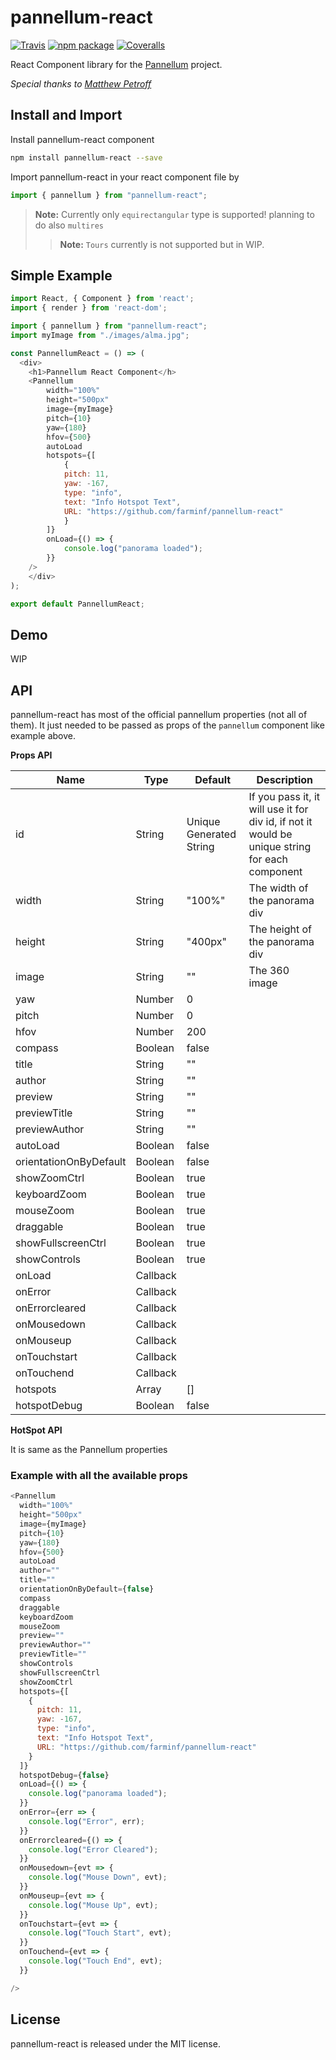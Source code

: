 # pannellum-react

[![Travis][build-badge]][build]
[![npm package][npm-badge]][npm]
[![Coveralls][coveralls-badge]][coveralls]

React Component library for the [Pannellum](https://github.com/mpetroff/pannellum/) project.

_Special thanks to [Matthew Petroff](https://github.com/mpetroff)_

[build-badge]: https://travis-ci.org/farminf/pannellum-react.svg?branch=master
[build]: https://travis-ci.org/farminf/pannellum-react
[npm-badge]: https://img.shields.io/npm/v/pannellum-react.svg
[npm]: https://www.npmjs.org/package/pannellum-react
[coveralls-badge]: https://coveralls.io/repos/github/farminf/pannellum-react/badge.svg?branch=master
[coveralls]: https://coveralls.io/github/farminf/pannellum-react

## Install and Import

Install pannellum-react component

```bash
npm install pannellum-react --save
```

Import pannellum-react in your react component file by

```js
import { pannellum } from "pannellum-react";
```

> **Note:** Currently only `equirectangular` type is supported! planning to do also `multires`
> > **Note:** `Tours` currently is not supported but in WIP.

## Simple Example

```JavaScript
import React, { Component } from 'react';
import { render } from 'react-dom';

import { pannellum } from "pannellum-react";
import myImage from "./images/alma.jpg";

const PannellumReact = () => (
  <div>
    <h1>Pannellum React Component</h>
    <Pannellum
        width="100%"
        height="500px"
        image={myImage}
        pitch={10}
        yaw={180}
        hfov={500}
        autoLoad
        hotspots={[
            {
            pitch: 11,
            yaw: -167,
            type: "info",
            text: "Info Hotspot Text",
            URL: "https://github.com/farminf/pannellum-react"
            }
        ]}
        onLoad={() => {
            console.log("panorama loaded");
        }}
    />
    </div>
);

export default PannellumReact;
```

## Demo

WIP

## API

pannellum-react has most of the official pannellum properties (not all of them). It just needed to be passed as props of the `pannellum` component like example above.

**Props API**

| Name                   | Type     | Default                 | Description                                                                                    |
| ---------------------- | -------- | ----------------------- | ---------------------------------------------------------------------------------------------- |
| id                     | String   | Unique Generated String | If you pass it, it will use it for div id, if not it would be unique string for each component |
| width                  | String   | "100%"                  | The width of the panorama div                                                                  |
| height                 | String   | "400px"                 | The height of the panorama div                                                                 |
| image                  | String   | ""                      | The 360 image                                                                                  |
| yaw                    | Number   | 0                       |                                                                                                |
| pitch                  | Number   | 0                       |                                                                                                |
| hfov                   | Number   | 200                     |                                                                                                |
| compass                | Boolean  | false                   |                                                                                                |
| title                  | String   | ""                      |                                                                                                |
| author                 | String   | ""                      |                                                                                                |
| preview                | String   | ""                      |                                                                                                |
| previewTitle           | String   | ""                      |                                                                                                |
| previewAuthor          | String   | ""                      |                                                                                                |
| autoLoad               | Boolean  | false                   |                                                                                                |
| orientationOnByDefault | Boolean  | false                   |                                                                                                |
| showZoomCtrl           | Boolean  | true                    |                                                                                                |
| keyboardZoom           | Boolean  | true                    |                                                                                                |
| mouseZoom              | Boolean  | true                    |                                                                                                |
| draggable              | Boolean  | true                    |                                                                                                |
| showFullscreenCtrl     | Boolean  | true                    |                                                                                                |
| showControls           | Boolean  | true                    |                                                                                                |
| onLoad                 | Callback |                         |                                                                                                |
| onError                | Callback |                         |                                                                                                |
| onErrorcleared         | Callback |                         |                                                                                                |
| onMousedown            | Callback |                         |                                                                                                |
| onMouseup              | Callback |                         |                                                                                                |
| onTouchstart           | Callback |                         |                                                                                                |
| onTouchend             | Callback |                         |                                                                                                |
| hotspots               | Array    | []                      |                                                                                                |
| hotspotDebug           | Boolean  | false                   |                                                                                                |

**HotSpot API**

It is same as the Pannellum properties

### Example with all the available props

```JavaScript
<Pannellum
  width="100%"
  height="500px"
  image={myImage}
  pitch={10}
  yaw={180}
  hfov={500}
  autoLoad
  author=""
  title=""
  orientationOnByDefault={false}
  compass
  draggable
  keyboardZoom
  mouseZoom
  preview=""
  previewAuthor=""
  previewTitle=""
  showControls
  showFullscreenCtrl
  showZoomCtrl
  hotspots={[
    {
      pitch: 11,
      yaw: -167,
      type: "info",
      text: "Info Hotspot Text",
      URL: "https://github.com/farminf/pannellum-react"
    }
  ]}
  hotspotDebug={false}
  onLoad={() => {
    console.log("panorama loaded");
  }}
  onError={err => {
    console.log("Error", err);
  }}
  onErrorcleared={() => {
    console.log("Error Cleared");
  }}
  onMousedown={evt => {
    console.log("Mouse Down", evt);
  }}
  onMouseup={evt => {
    console.log("Mouse Up", evt);
  }}
  onTouchstart={evt => {
    console.log("Touch Start", evt);
  }}
  onTouchend={evt => {
    console.log("Touch End", evt);
  }}

/>
```

## License

pannellum-react is released under the MIT license.
